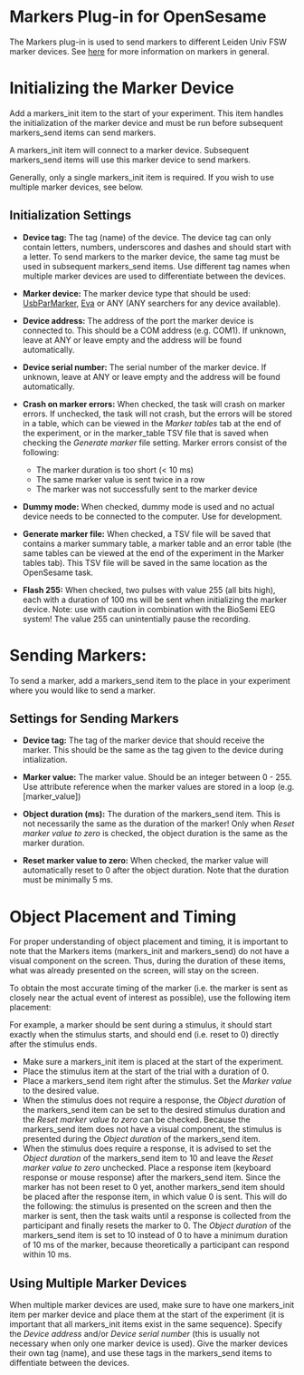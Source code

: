 # Markers Plug-in for OpenSesame
The Markers plug-in is used to send markers to different Leiden Univ FSW marker devices. See [here](https://researchwiki.solo.universiteitleiden.nl/xwiki/wiki/researchwiki.solo.universiteitleiden.nl/view/Hardware/Markers%20and%20Events/) for more information on markers in general.

# Initializing the Marker Device
Add a markers_init item to the start of your experiment. This item handles the initialization of the marker device and must be run before subsequent markers_send items can send markers.

A markers_init item will connect to a marker device. Subsequent markers_send items will use this marker device to send markers. 

Generally, only a single markers_init item is required. If you wish to use multiple marker devices, see below.

## Initialization Settings
- **Device tag:** The tag (name) of the device. The device tag can only contain letters, numbers, underscores and dashes and should start with a letter. To send markers to the marker device, the same tag must be used in subsequent markers_send items. Use different tag names when multiple marker devices are used to differentiate between the devices.

- **Marker device:** The marker device type that should be used: [UsbParMarker](https://researchwiki.solo.universiteitleiden.nl/xwiki/wiki/researchwiki.solo.universiteitleiden.nl/view/Hardware/Markers%20and%20Events/UsbParMarker/), [Eva](https://researchwiki.solo.universiteitleiden.nl/xwiki/wiki/researchwiki.solo.universiteitleiden.nl/view/Hardware/Markers%20and%20Events/EVA/) or ANY (ANY searchers for any device available).

- **Device address:** The address of the port the marker device is connected to. This should be a COM address (e.g. COM1). If unknown, leave at ANY or leave empty and the address will be found automatically.

- **Device serial number:** The serial number of the marker device. If unknown, leave at ANY or leave empty and the address will be found automatically. 

- **Crash on marker errors:** When checked, the task will crash on marker errors. If unchecked, the task will not crash, but the errors will be stored in a table, which can be viewed in the *Marker tables* tab at the end of the experiment, or in the marker_table TSV file that is saved when checking the *Generate marker* file setting. Marker errors consist of the following: 
    - The marker duration is too short (< 10 ms)
    - The same marker value is sent twice in a row
    - The marker was not successfully sent to the marker device

- **Dummy mode:** When checked, dummy mode is used and no actual device needs to be connected to the computer. Use for development.

- **Generate marker file:** When checked, a TSV file will be saved that contains a marker summary table, a marker table and an error table (the same tables can be viewed at the end of the experiment in the Marker tables tab). This TSV file will be saved in the same location as the OpenSesame task.

- **Flash 255:** When checked, two pulses with value 255 (all bits high), each with a duration of 100 ms will be sent when initializing the marker device. Note: use with caution in combination with the BioSemi EEG system! The value 255 can unintentially pause the recording.


# Sending Markers:
To send a marker, add a markers_send item to the place in your experiment where you would like to send a marker.

## Settings for Sending Markers
- **Device tag:** The tag of the marker device that should receive the marker. This should be the same as the tag given to the device during intialization.

- **Marker value:** The marker value. Should be an integer between 0 - 255. Use attribute reference when the marker values are stored in a loop (e.g. [marker_value])

- **Object duration (ms):** The duration of the markers_send item. This is not necessarily the same as the duration of the marker! Only when *Reset marker value to zero* is checked, the object duration is the same as the marker duration.

- **Reset marker value to zero:** When checked, the marker value will automatically reset to 0 after the object duration. Note that the duration must be minimally 5 ms.

# Object Placement and Timing
For proper understanding of object placement and timing, it is important to note that the Markers items (markers_init and markers_send) do not have a visual component on the screen. Thus, during the duration of these items, what was already presented on the screen, will stay on the screen.

To obtain the most accurate timing of the marker (i.e. the marker is sent as closely near the actual event of interest as possible), use the following item placement:

For example, a marker should be sent during a stimulus, it should start exactly when the stimulus starts, and should end (i.e. reset to 0) directly after the stimulus ends. 

- Make sure a markers_init item is placed at the start of the experiment.
- Place the stimulus item at the start of the trial with a duration of 0.
- Place a markers_send item right after the stimulus. Set the *Marker value* to the desired value. 
- When the stimulus does not require a response, the *Object duration* of the markers_send item can be set to the desired stimulus duration and the *Reset marker value to zero* can be checked. Because the markers_send item does not have a visual component, the stimulus is presented during the *Object duration* of the markers_send item.
- When the stimulus does require a response, it is advised to set the *Object duration* of the markers_send item to 10 and leave the *Reset marker value to zero* unchecked. Place a response item (keyboard response or mouse response) after the markers_send item. Since the marker has not been reset to 0 yet, another markers_send item should be placed after the response item, in which value 0 is sent. This will do the following: the stimulus is presented on the screen and then the marker is sent, then the task waits until a response is collected from the participant and finally resets the marker to 0. The *Object duration* of the markers_send item is set to 10 instead of 0 to have a minimum duration of 10 ms of the marker, because theoretically a participant can respond within 10 ms.

## Using Multiple Marker Devices
When multiple marker devices are used, make sure to have one markers_init item per marker device and place them at the start of the experiment (it is important that all markers_init items exist in the same sequence). Specify the *Device address* and/or *Device serial number* (this is usually not necessary when only one marker device is used). Give the marker devices their own tag (name), and use these tags in the markers_send items to diffentiate between the devices.
